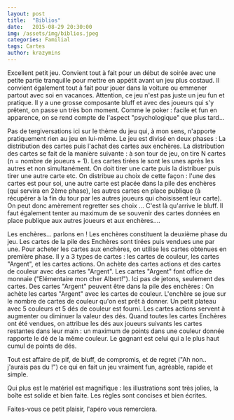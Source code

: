 ```yaml
---
layout: post
title:  "Biblios"
date:   2015-08-29 20:30:00
img: /assets/img/biblios.jpeg
categories: Familial
tags: Cartes
author: krazymins
---
```

Excellent petit jeu. Convient tout à fait pour un début de soirée avec une petite partie tranquille pour mettre en appétit avant un jeu plus costaud. Il convient également tout à fait pour jouer dans la voiture ou emmener partout avec soi en vacances. Attention, ce jeu n'est pas juste un jeu fun et pratique. Il y a une grosse composante bluff et avec des joueurs qui s'y prêtent, on passe un très bon moment. Comme le poker : facile et fun en apparence, on se rend compte de l'aspect "psychologique" que plus tard...

Pas de tergiversations ici sur le thème du jeu qui, à mon sens, n'apporte pratiquement rien au jeu en lui-même.
Le jeu est divisé en deux phases : La distribution des cartes puis l'achat des cartes aux enchères.
La distribution des cartes se fait de la manière suivante : à son tour de jeu, on tire N cartes (n = nombre de joueurs + 1). Les cartes tirées le sont les unes après les autres et non simultanément. On doit tirer une carte puis la distribuer puis tirer une autre carte etc. On distribue au choix de cette façon : l'une des cartes est pour soi, une autre carte est placée dans la pile des enchères (qui servira en 2ème phase), les autres cartes en place publique (à récupérer à la fin du tour par les autres joueurs qui choisissent leur carte).
On peut donc amèrement regretter ses choix ... C'est là qu'arrive le bluff.
Il faut également tenter au maximum de se souvenir des cartes données en place publique aux autres joueurs et aux enchères....


Les enchères... parlons en !
Les enchères constituent la deuxième phase du jeu. Les cartes de la pile des Enchères sont tirées puis vendues une par une.
Pour acheter les cartes aux enchères, on utilise les cartes obtenues en première phase.
Il y a 3 types de cartes : les cartes de couleur, les cartes "Argent", et les cartes actions.
On achète des cartes actions et des cartes de couleur avec des cartes "Argent". Les cartes "Argent" font office de monnaie ("Elémentaire mon cher Albert!"). Ici pas de jetons, seulement des cartes.
Des cartes "Argent" peuvent être dans la pile des enchères : On achète les cartes "Argent" avec les cartes de couleur. L'enchère se joue sur le nombre de cartes de couleur qu'on est prêt à donner.
Un petit plateau avec 5 couleurs et 5 dés de couleur est fourni. Les cartes actions servent à augmenter ou diminuer la valeur des dés.
Quand toutes les cartes Enchères ont été vendues, on attribue les dés aux joueurs suivants les cartes restantes dans leur main : un maximum de points dans une couleur donnée rapporte le dé de la même couleur.
Le gagnant est celui qui a le plus haut cumul de points de dés.

Tout est affaire de pif, de bluff, de compromis, et de regret ("Ah non.. j'aurais pas du !") ce qui en fait un jeu vraiment fun, agréable, rapide et simple.

Qui plus est le matériel est magnifique : les illustrations sont très jolies, la boîte est solide et bien faite. Les règles sont concises et bien écrites.

Faites-vous ce petit plaisir, l'apéro vous remerciera.
